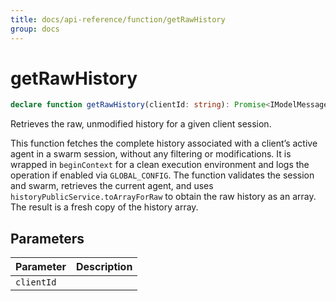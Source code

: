 ```yaml
---
title: docs/api-reference/function/getRawHistory
group: docs
---
```


# getRawHistory

```ts
declare function getRawHistory(clientId: string): Promise<IModelMessage<object>[]>;
```

Retrieves the raw, unmodified history for a given client session.

This function fetches the complete history associated with a client’s active agent in a swarm session, without any filtering or modifications.
It is wrapped in `beginContext` for a clean execution environment and logs the operation if enabled via `GLOBAL_CONFIG`. The function validates
the session and swarm, retrieves the current agent, and uses `historyPublicService.toArrayForRaw` to obtain the raw history as an array.
The result is a fresh copy of the history array.

## Parameters

| Parameter | Description |
|-----------|-------------|
| `clientId` | |
